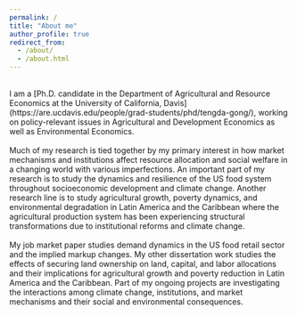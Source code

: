 ```yaml
---
permalink: /
title: "About me"
author_profile: true
redirect_from: 
  - /about/
  - /about.html
---
```


<br>
I am a [Ph.D. candidate in the Department of Agricultural and Resource Economics at the University of California, Davis](https://are.ucdavis.edu/people/grad-students/phd/tengda-gong/), working on policy-relevant issues in Agricultural and Development Economics as well as Environmental Economics. 
<br>
<br> 
Much of my research is tied together by my primary interest in how market mechanisms and institutions affect resource allocation and social welfare in a changing world with various imperfections. An important part of my research is to study the dynamics and resilience of the US food system throughout socioeconomic development and climate change. Another research line is to study agricultural growth, poverty dynamics, and environmental degradation in Latin America and the Caribbean where the agricultural production system has been experiencing structural transformations due to institutional reforms and climate change.
<br>
<br>
My job market paper studies demand dynamics in the US food retail sector and the implied markup changes. My other dissertation work studies the effects of securing land ownership on land, capital, and labor allocations and their implications for agricultural growth and poverty reduction in Latin America and the Caribbean. Part of my ongoing projects are investigating the interactions among climate change, institutions, and market mechanisms and their social and environmental consequences.
<br>
<br>
